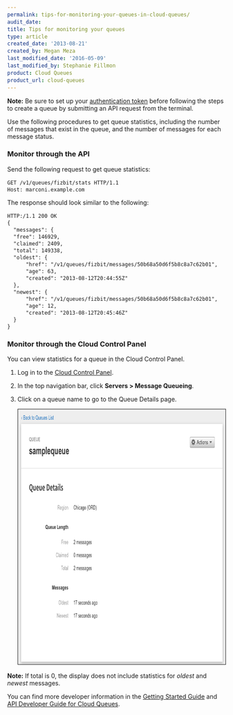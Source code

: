 ```yaml
---
permalink: tips-for-monitoring-your-queues-in-cloud-queues/
audit_date:
title: Tips for monitoring your queues
type: article
created_date: '2013-08-21'
created_by: Megan Meza
last_modified_date: '2016-05-09'
last_modified_by: Stephanie Fillmon
product: Cloud Queues
product_url: cloud-queues
---
```


**Note:** Be sure to set up your [authentication token](/support/how-to/cloud-queues-curl-cookbook) before following the steps to create a queue by submitting an API request from the terminal.

Use the following procedures to get queue statistics, including the number of messages that exist in the queue, and the number of messages for each message status.

### Monitor through the API

Send the following request to get queue statistics:

    GET /v1/queues/fizbit/stats HTTP/1.1
    Host: marconi.example.com

The response should look similar to the following:

    HTTP:/1.1 200 OK
    {
      "messages": {
      "free": 146929,
      "claimed": 2409,
      "total": 149338,
      "oldest": {
          "href": "/v1/queues/fizbit/messages/50b68a50d6f5b8c8a7c62b01",
          "age": 63,
          "created": "2013-08-12T20:44:55Z"
      },
      "newest": {
          "href": "/v1/queues/fizbit/messages/50b68a50d6f5b8c8a7c62b01",
          "age": 12,
          "created": "2013-08-12T20:45:46Z"
      }
    }

### Monitor through the Cloud Control Panel

You can view statistics for a queue in the Cloud Control Panel.

1. Log in to the [Cloud Control Panel](https://mycloud.rackspace.com).

2. In the top navigation bar, click **Servers > Message Queueing**.

3. Click on a queue name to go to the Queue Details page.

      <img src="3658-tipsformonitoring-2_0.png" width="793" height="590" border="1" alt=""  />

**Note:** If total is 0, the display does not include statistics for *oldest* and *newest* messages.

You can find more developer information in the [Getting Started Guide](https://developer.rackspace.com/docs/cloud-queues/v1/developer-guide/#getting-started) and [API Developer Guide for Cloud Queues](https://developer.rackspace.com/docs/cloud-queues/v1/developer-guide/#document-developer-guide).
